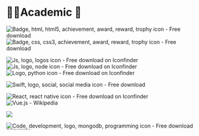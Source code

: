 # 👨‍💻Academic 🚀

![Badge, html, html5, achievement, award, reward, trophy icon - Free download](https://cdn1.iconfinder.com/data/icons/logotypes/32/badge-html-5-52.png)![Badge, css, css3, achievement, award, reward, trophy icon - Free download](https://cdn1.iconfinder.com/data/icons/logotypes/32/badge-css-3-52.png)

![Js, logo, logos icon - Free download on Iconfinder](https://cdn4.iconfinder.com/data/icons/logos-and-brands/512/187_Js_logo_logos-52.png)![Js, logo, node icon - Free download on Iconfinder](https://cdn4.iconfinder.com/data/icons/logos-and-brands/512/233_Node_Js_logo-52.png)![Logo, python icon - Free download on Iconfinder](https://cdn4.iconfinder.com/data/icons/logos-and-brands/512/267_Python_logo-52.png)

![Swift, logo, social, social media icon - Free download](https://cdn4.iconfinder.com/data/icons/social-media-logos-6/512/23-swift-52.png)	

![React, react native icon - Free download on Iconfinder](https://cdn0.iconfinder.com/data/icons/logos-brands-in-colors/128/react_color-52.png)		![Vue.js - Wikipedia](https://upload.wikimedia.org/wikipedia/commons/thumb/9/95/Vue.js_Logo_2.svg/60px-Vue.js_Logo_2.svg.png)	

![](https://cdn4.iconfinder.com/data/icons/logos-and-brands/512/97_Docker_logo_logos-52.png)	

![Code, development, logo, mongodb, programming icon - Free download](https://cdn4.iconfinder.com/data/icons/logos-3/512/mongodb-2-122.png)	<img src="https://upload.wikimedia.org/wikipedia/commons/d/d6/%D8%A6%DB%86%D8%B1%D8%A7%DA%A9%DA%B5.png" alt="Oracle (banco de dados) – Wikipédia, a enciclopédia livre" style="zoom:16%;" />
